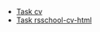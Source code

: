 * [Task cv](https://enigmer2.github.io/rsschool-cv/cv)
* [Task rsschool-cv-html](https://enigmer2.github.io/rsschool-cv/rsschool-cv-html)
